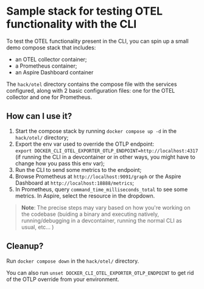 # Sample stack for testing OTEL functionality with the CLI

To test the OTEL functionality present in the CLI, you can spin up a small demo compose stack that includes:
- an OTEL collector container;
- a Prometheus container;
- an Aspire Dashboard container

The `hack/otel` directory contains the compose file with the services configured, along with 2 basic configuration files: one for the OTEL collector and one for Prometheus.

## How can I use it?

1) Start the compose stack by running `docker compose up -d` in the `hack/otel/` directory;
2) Export the env var used to override the OTLP endpoint:  
  `export DOCKER_CLI_OTEL_EXPORTER_OTLP_ENDPOINT=http://localhost:4317` (if running the CLI in a devcontainer or in other ways, you might have to change how you pass this env var);
3) Run the CLI to send some metrics to the endpoint;
4) Browse Prometheus at `http://localhost:9091/graph` or the Aspire Dashboard at  `http://localhost:18888/metrics`;
5) In Prometheus, query `command_time_milliseconds_total` to see some metrics. In Aspire, select the resource in the dropdown.

> **Note**: The precise steps may vary based on how you're working on the codebase (buiding a binary and executing natively, running/debugging in a devcontainer, running the normal CLI as usual, etc... )

## Cleanup?

Run `docker compose down` in the `hack/otel/` directory.

You can also run `unset DOCKER_CLI_OTEL_EXPORTER_OTLP_ENDPOINT` to get rid of the OTLP override from your environment.
